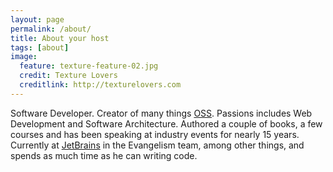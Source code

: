 ```yaml
---
layout: page
permalink: /about/
title: About your host
tags: [about]
image:
  feature: texture-feature-02.jpg
  credit: Texture Lovers
  creditlink: http://texturelovers.com
---
```


Software Developer. Creator of many things [OSS](http://hadihariri.com/projects). Passions includes Web Development and
Software Architecture. Authored a couple of books, a few courses and has been speaking at industry events for nearly 15 years.
Currently at [JetBrains](http://www.jetbrains.com) in the Evangelism team, among other things, and spends as much time as he can writing code.


